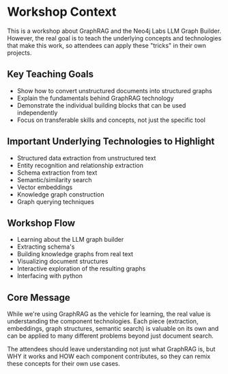 # Workshop Context

This is a workshop about GraphRAG and the Neo4j Labs LLM Graph Builder. However, the real goal is to teach the underlying concepts and technologies that make this work, so attendees can apply these "tricks" in their own projects.

## Key Teaching Goals

- Show how to convert unstructured documents into structured graphs
- Explain the fundamentals behind GraphRAG technology
- Demonstrate the individual building blocks that can be used independently
- Focus on transferable skills and concepts, not just the specific tool

## Important Underlying Technologies to Highlight

- Structured data extraction from unstructured text
- Entity recognition and relationship extraction
- Schema extraction from text
- Semantic/similarity search
- Vector embeddings
- Knowledge graph construction
- Graph querying techniques

## Workshop Flow

- Learning about the LLM graph builder
- Extracting schema's
- Building knowledge graphs from real text
- Visualizing document structures
- Interactive exploration of the resulting graphs
- Interfacing with python

## Core Message

While we're using GraphRAG as the vehicle for learning, the real value is understanding the component technologies. Each piece (extraction, embeddings, graph structures, semantic search) is valuable on its own and can be applied to many different problems beyond just document search.

The attendees should leave understanding not just what GraphRAG is, but WHY it works and HOW each component contributes, so they can remix these concepts for their own use cases.
